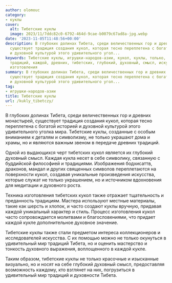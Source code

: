 ```yaml
---
author: olomouc
category:
- куклы
cover:
  alt: Тибетские куклы
  image: 2023/11/7ddc82c0-6792-464d-9cae-b0079c67ad8a-jpg.webp
date: '2023-11-05T11:48:56+00:00'
description: В глубоких долинах Тибета, среди величественных гор и древних монастырей,
  существует традиция создания кукол, которая тесно переплетена с богатой историей
  и духовной культурой этого удивительного угол...
keywords: Тибетские куклы, игрушки-народов-азии, кукол, куклы, только, тибета, тибетские,
  традиций, каждой, древних, тибетских, глубокий, духовный, смысл, искусства, духовного,
  изготовления
summary: В глубоких долинах Тибета, среди величественных гор и древних монастырей,
  существует традиция создания кукол, которая тесно переплетена с богатой историей
  и духовной культурой этого удивительного угол...
tag:
- игрушки-народов-азии
title: Тибетские куклы
url: /kukly_tibetczy/
---
```


В глубоких долинах Тибета, среди величественных гор и древних монастырей, существует традиция создания кукол, которая тесно переплетена с богатой историей и духовной культурой этого удивительного уголка мира. Тибетские куклы, созданные с особым вниманием к деталям и символизму, не только украшают дома и храмы, но и являются важным звеном в передаче древних традиций.

Одной из выдающихся черт тибетских кукол является их глубокий духовный смысл. Каждая кукла несет в себе символику, связанную с буддийской философией и традициями. Изображения бодхисаттв, драконов, мандал и других священных символов переплетаются на поверхности кукол, создавая уникальные произведения искусства, которые служат не только украшением, но и источником вдохновения для медитации и духовного роста.

Техника изготовления тибетских кукол также отражает тщательность и преданность традициям. Мастера используют местные материалы, такие как шерсть и хлопок, и часто создают куклы вручную, придавая каждой уникальный характер и стиль. Процесс изготовления кукол часто сопровождается молитвами и благословениями, что придает каждой кукле дополнительное духовное значение.

Тибетские куклы также стали предметом интереса коллекционеров и исследователей искусства. С их помощью можно не только окунуться в удивительный мир традиций Тибета, но и оценить мастерство и тонкость духовного выражения, воплощенного в каждой кукле.

Таким образом, тибетские куклы не только красочные и изысканные визуально, но и носят на себе глубокий духовный смысл, предоставляя возможность каждому, кто взглянет на них, погрузиться в удивительный мир традиций и духовности Тибета.
